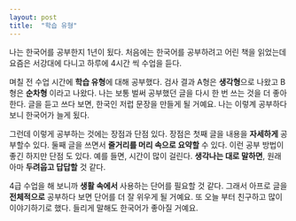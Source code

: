 ```yaml
---
layout: post
title:  "학습 유형"
---
```

나는 한국어를 공부한지 1년이 됬다.
처음에는 한국어를 공부하려고 어린 책을 읽었는데 요즘은 서강대에 다니고 하루에 4시간 씩 수업을 듣다.

며칠 전 수업 시간에 **학습 유형**에 대해 공부했다.
검사 결과 A형은 **생각형**으로 나왔고 B형은 **순차형** 이라고 나왔다.
나는 보통 벌써 공부했던 글을 다시 한 번 쓰는 것을 더 좋아한다.
글을 듣고 쓰다 보면, 한국인 저럽 문장을 만들게 될 거예요. 
나는 이렇계 공부하다 보니 한국어가 늘게 됬다. 

그런데 이렇게 공부하는 것에는 장점과 단점 있다. 
장점은 첫째 글을 내용을 **자세하게** 공부할수 있다. 
둘째 글을 쓰면서 **줄거리를 머리 속으로 요약할** 수 있다. 
이런 공부 방법이 좋긴 하지만 단점 도 있다. 
예를 들면, 시간이 많이 걸린다. 
**생각나는 대로 말하면**, 원래 아마 **두려웁고 답답할** 것 같다. 

4급 수업을 해 보니까 **생활 속에서** 사용하는 단어를 필요할 것 같다. 
그래서 아프로 글을 **전체적으로** 공부하다 보면 단어를 더 잘 위우게 될 거예요.
또 오늘 부터 친구하고 많이 이야기하기로 했다. 
들리게 말해도 한국어가 좋아질 거예요.
